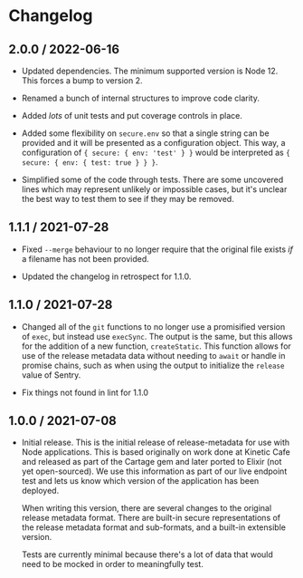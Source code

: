 # Changelog

## 2.0.0 / 2022-06-16

- Updated dependencies. The minimum supported version is Node 12. This forces
  a bump to version 2.

- Renamed a bunch of internal structures to improve code clarity.

- Added _lots_ of unit tests and put coverage controls in place.

- Added some flexibility on `secure.env` so that a single string can be
  provided and it will be presented as a configuration object. This way,
  a configuration of `{ secure: { env: 'test' } }` would be interpreted as
  `{ secure: { env: { test: true } } }`.

- Simplified some of the code through tests. There are some uncovered lines
  which may represent unlikely or impossible cases, but it's unclear the best
  way to test them to see if they may be removed.

## 1.1.1 / 2021-07-28

- Fixed `--merge` behaviour to no longer require that the original file exists
  _if_ a filename has not been provided.

- Updated the changelog in retrospect for 1.1.0.

## 1.1.0 / 2021-07-28

- Changed all of the `git` functions to no longer use a promisified
  version of `exec`, but instead use `execSync`. The output is the same,
  but this allows for the addition of a new function, `createStatic`.
  This function allows for use of the release metadata data without
  needing to `await` or handle in promise chains, such as when using the
  output to initialize the `release` value of Sentry.

- Fix things not found in lint for 1.1.0

## 1.0.0 / 2021-07-08

- Initial release. This is the initial release of release-metadata for use with
  Node applications. This is based originally on work done at Kinetic Cafe and
  released as part of the Cartage gem and later ported to Elixir (not yet
  open-sourced). We use this information as part of our live endpoint test and
  lets us know which version of the application has been deployed.

  When writing this version, there are several changes to the original release
  metadata format. There are built-in secure representations of the release
  metadata format and sub-formats, and a built-in extensible version.

  Tests are currently minimal because there's a lot of data that would need to
  be mocked in order to meaningfully test.
